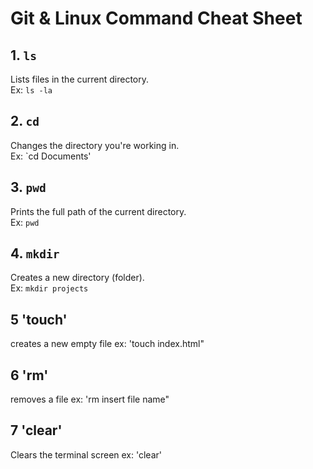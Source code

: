 # Git & Linux Command Cheat Sheet

## 1. `ls`
Lists files in the current directory.  
Ex: `ls -la`
## 2. `cd`
Changes the directory you're working in.  
Ex: `cd Documents'
## 3. `pwd`
Prints the full path of the current directory.  
Ex: `pwd`
## 4. `mkdir`
Creates a new directory (folder).  
Ex: `mkdir projects`
## 5 'touch'
creates a new empty file
ex: 'touch index.html"
## 6 'rm'
removes a file
ex: 'rm insert file name"
## 7 'clear'
Clears the terminal screen
ex: 'clear'